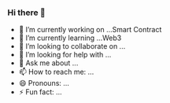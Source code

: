 ### Hi there 👋

<!--
**fuzheng1998/fuzheng1998** is a ✨ _special_ ✨ repository because its `README.md` (this file) appears on your GitHub profile.

Here are some ideas to get you started:
-->
- 🔭 I’m currently working on ...Smart Contract
- 🌱 I’m currently learning ...Web3 
- 👯 I’m looking to collaborate on ...
- 🤔 I’m looking for help with ...
- 💬 Ask me about ...
- 📫 How to reach me: ...[](https://www.linkedin.com/in/zhengfu1998/)
- 😄 Pronouns: ...
- ⚡ Fun fact: ...

